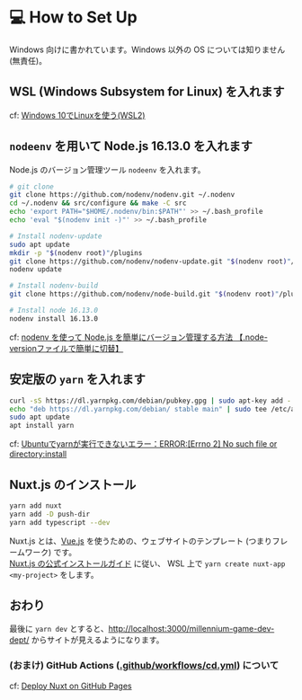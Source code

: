 # :computer: How to Set Up

Windows 向けに書かれています。Windows 以外の OS については知りません(無責任)。  

## WSL (Windows Subsystem for Linux) を入れます

cf: [Windows 10でLinuxを使う(WSL2)](https://qiita.com/whim0321/items/ed76b490daaec152dc69)  

## `nodeenv` を用いて Node.js 16.13.0 を入れます

Node.js のバージョン管理ツール `nodeenv` を入れます。

```sh
# git clone
git clone https://github.com/nodenv/nodenv.git ~/.nodenv
cd ~/.nodenv && src/configure && make -C src
echo 'export PATH="$HOME/.nodenv/bin:$PATH"' >> ~/.bash_profile
echo 'eval "$(nodenv init -)"' >> ~/.bash_profile

# Install nodenv-update
sudo apt update
mkdir -p "$(nodenv root)"/plugins
git clone https://github.com/nodenv/nodenv-update.git "$(nodenv root)"/plugins/nodenv-update
nodenv update

# Install nodenv-build
git clone https://github.com/nodenv/node-build.git "$(nodenv root)"/plugins/node-build

# Install node 16.13.0
nodenv install 16.13.0
```

cf: [nodenv を使って Node.js を簡単にバージョン管理する方法 【.node-versionファイルで簡単に切替】](https://it-web-life.com/nodejs_nodenv/)

## 安定版の `yarn` を入れます

```sh
curl -sS https://dl.yarnpkg.com/debian/pubkey.gpg | sudo apt-key add -
echo "deb https://dl.yarnpkg.com/debian/ stable main" | sudo tee /etc/apt/sources.list.d/yarn.list
sudo apt update
apt install yarn
```

cf: [Ubuntuでyarnが実行できないエラー：ERROR:[Errno 2] No such file or directory:install](https://www.suzu6.net/posts/128-ubuntu-yarn-error/)

## Nuxt.js のインストール

```sh
yarn add nuxt
yarn add -D push-dir
yarn add typescript --dev
```

Nuxt.js とは、[Vue.js](https://v3.ja.vuejs.org/) を使うための、ウェブサイトのテンプレート (つまりフレームワーク) です。  
[Nuxt.js の公式インストールガイド](https://nuxtjs.org/ja/docs/get-started/installation/) に従い、 WSL 上で `yarn create nuxt-app <my-project>` をします。  

## おわり

最後に `yarn dev` とすると、[http://localhost:3000/millennium-game-dev-dept/](http://localhost:3000/millennium-game-dev-dept/) からサイトが見えるようになります。  

### (おまけ) GitHub Actions ([.github/workflows/cd.yml](https://github.com/moyomogi/millennium-game-dev-dept/blob/master/.github/workflows/cd.yml)) について
cf: [Deploy Nuxt on GitHub Pages](https://nuxtjs.org/deployments/github-pages/)
